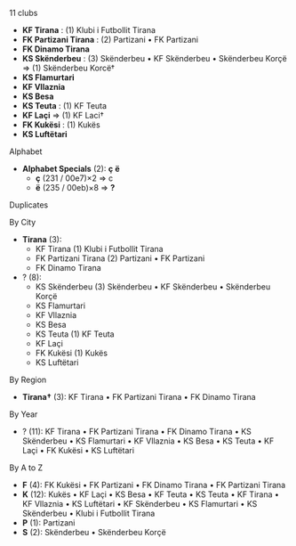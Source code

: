 11 clubs

- **KF Tirana** : (1) Klubi i Futbollit Tirana
- **FK Partizani Tirana** : (2) Partizani • FK Partizani
- **FK Dinamo Tirana**
- **KS Skënderbeu** : (3) Skënderbeu • KF Skënderbeu • Skënderbeu Korçë => (1) Skënderbeu Korcë†
- **KS Flamurtari**
- **KF Vllaznia**
- **KS Besa**
- **KS Teuta** : (1) KF Teuta
- **KF Laçi** => (1) KF Laci†
- **FK Kukësi** : (1) Kukës
- **KS Luftëtari**




Alphabet

- **Alphabet Specials** (2):  **ç**  **ë** 
  - **ç** (231 / 00e7)×2 => c
  - **ë** (235 / 00eb)×8 => **?**




Duplicates





By City

- **Tirana** (3): 
  - KF Tirana  (1) Klubi i Futbollit Tirana
  - FK Partizani Tirana  (2) Partizani • FK Partizani
  - FK Dinamo Tirana 
- ? (8): 
  - KS Skënderbeu  (3) Skënderbeu • KF Skënderbeu • Skënderbeu Korçë
  - KS Flamurtari 
  - KF Vllaznia 
  - KS Besa 
  - KS Teuta  (1) KF Teuta
  - KF Laçi 
  - FK Kukësi  (1) Kukës
  - KS Luftëtari 




By Region

- **Tirana†** (3):   KF Tirana • FK Partizani Tirana • FK Dinamo Tirana




By Year

- ? (11):   KF Tirana • FK Partizani Tirana • FK Dinamo Tirana • KS Skënderbeu • KS Flamurtari • KF Vllaznia • KS Besa • KS Teuta • KF Laçi • FK Kukësi • KS Luftëtari






By A to Z

- **F** (4): FK Kukësi • FK Partizani • FK Dinamo Tirana • FK Partizani Tirana
- **K** (12): Kukës • KF Laçi • KS Besa • KF Teuta • KS Teuta • KF Tirana • KF Vllaznia • KS Luftëtari • KF Skënderbeu • KS Flamurtari • KS Skënderbeu • Klubi i Futbollit Tirana
- **P** (1): Partizani
- **S** (2): Skënderbeu • Skënderbeu Korçë





